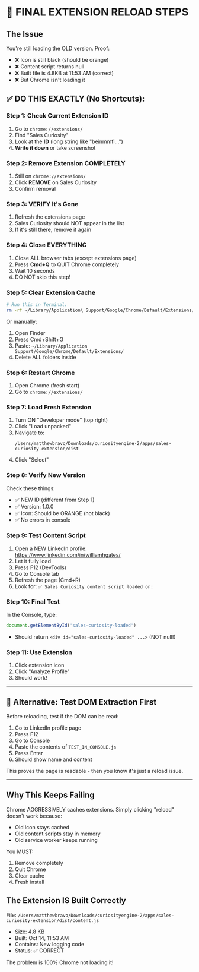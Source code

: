 # 🔴 FINAL EXTENSION RELOAD STEPS

## The Issue

You're still loading the OLD version. Proof:
- ❌ Icon is still black (should be orange)
- ❌ Content script returns null
- ❌ Built file is 4.8KB at 11:53 AM (correct)
- ❌ But Chrome isn't loading it

## ✅ DO THIS EXACTLY (No Shortcuts):

### Step 1: Check Current Extension ID
1. Go to `chrome://extensions/`
2. Find "Sales Curiosity"
3. Look at the **ID** (long string like "beinmmfi...")
4. **Write it down** or take screenshot

### Step 2: Remove Extension COMPLETELY
1. Still on `chrome://extensions/`
2. Click **REMOVE** on Sales Curiosity
3. Confirm removal

### Step 3: VERIFY It's Gone
1. Refresh the extensions page
2. Sales Curiosity should NOT appear in the list
3. If it's still there, remove it again

### Step 4: Close EVERYTHING
1. Close ALL browser tabs (except extensions page)
2. Press **Cmd+Q** to QUIT Chrome completely
3. Wait 10 seconds
4. DO NOT skip this step!

### Step 5: Clear Extension Cache
```bash
# Run this in Terminal:
rm -rf ~/Library/Application\ Support/Google/Chrome/Default/Extensions/*
```

Or manually:
1. Open Finder
2. Press Cmd+Shift+G
3. Paste: `~/Library/Application Support/Google/Chrome/Default/Extensions/`
4. Delete ALL folders inside

### Step 6: Restart Chrome
1. Open Chrome (fresh start)
2. Go to `chrome://extensions/`

### Step 7: Load Fresh Extension
1. Turn ON "Developer mode" (top right)
2. Click "Load unpacked"
3. Navigate to:
   ```
   /Users/matthewbravo/Downloads/curiosityengine-2/apps/sales-curiosity-extension/dist
   ```
4. Click "Select"

### Step 8: Verify New Version
Check these things:
- ✅ NEW ID (different from Step 1)
- ✅ Version: 1.0.0
- ✅ Icon: Should be ORANGE (not black)
- ✅ No errors in console

### Step 9: Test Content Script
1. Open a NEW LinkedIn profile: https://www.linkedin.com/in/williamhgates/
2. Let it fully load
3. Press F12 (DevTools)
4. Go to Console tab
5. Refresh the page (Cmd+R)
6. Look for: `✅ Sales Curiosity content script loaded on:`

### Step 10: Final Test
In the Console, type:
```javascript
document.getElementById('sales-curiosity-loaded')
```

- Should return `<div id="sales-curiosity-loaded" ...>` (NOT null!)

### Step 11: Use Extension
1. Click extension icon
2. Click "Analyze Profile"
3. Should work!

---

## 🧪 Alternative: Test DOM Extraction First

Before reloading, test if the DOM can be read:

1. Go to LinkedIn profile page
2. Press F12
3. Go to Console
4. Paste the contents of `TEST_IN_CONSOLE.js`
5. Press Enter
6. Should show name and content

This proves the page is readable - then you know it's just a reload issue.

---

## Why This Keeps Failing

Chrome AGGRESSIVELY caches extensions. Simply clicking "reload" doesn't work because:
- Old icon stays cached
- Old content scripts stay in memory
- Old service worker keeps running

You MUST:
1. Remove completely
2. Quit Chrome
3. Clear cache
4. Fresh install

## The Extension IS Built Correctly

File: `/Users/matthewbravo/Downloads/curiosityengine-2/apps/sales-curiosity-extension/dist/content.js`
- Size: 4.8 KB
- Built: Oct 14, 11:53 AM
- Contains: New logging code
- Status: ✅ CORRECT

The problem is 100% Chrome not loading it!

